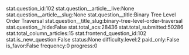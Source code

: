 stat.question_id:102
stat.question__article__live:None
stat.question__article__slug:None
stat.question__title:Binary Tree Level Order Traversal
stat.question__title_slug:binary-tree-level-order-traversal
stat.question__hide:False
stat.total_acs:28436
stat.total_submitted:50286
stat.total_column_articles:15
stat.frontend_question_id:102
stat.is_new_question:False
status:None
difficulty.level:2
paid_only:False
is_favor:False
frequency:0
progress:0
